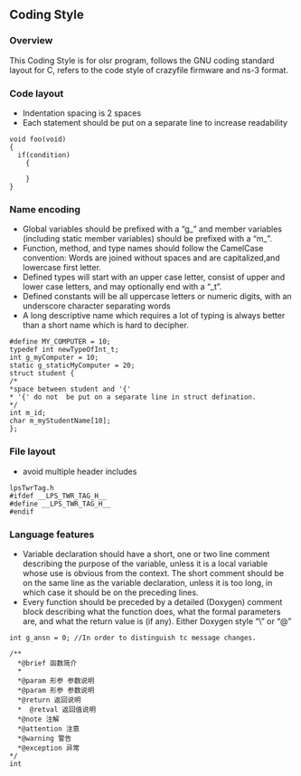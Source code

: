 ## Coding Style
### Overview
This Coding Style is for olsr program, follows the GNU coding standard layout for C, refers to the code style of crazyfile firmware and ns-3 format.
### Code layout
*  Indentation spacing is 2 spaces
*  Each statement should be put on a separate line to increase readability

``` 
void foo(void)
{
  if(condition)
    {
      
    }
}
```

### Name encoding
* Global variables should be prefixed with a “g_” and member variables (including static member variables) should be prefixed with a “m_”. 
* Function, method, and type names should follow the CamelCase convention: Words are joined without spaces and are capitalized,and lowercase first letter.
* Defined types will start with an upper case letter, consist of upper and lower case letters, and may optionally end with a “_t”.
* Defined constants will be all uppercase letters or numeric digits, with an underscore character separating words
* A long descriptive name which requires a lot of typing is always better than a short name which is hard to decipher.
```
#define MY_COMPUTER = 10;
typedef int newTypeOfInt_t;
int g_myComputer = 10;
static g_staticMyComputer = 20;
struct student { 
/*
*space between student and '{'
* '{' do not  be put on a separate line in struct defination.
*/ 
int m_id;
char m_myStudentName[10];
};
```

### File layout
* avoid multiple header includes
```
lpsTwrTag.h
#ifdef __LPS_TWR_TAG_H__
#define __LPS_TWR_TAG_H__
#endif
```

### Language features
* Variable declaration should have a short, one or two line comment describing the purpose of the variable, unless it is a local variable whose use is obvious from the context. The short comment should be on the same line as the variable declaration, unless it is too long, in which case it should be on the preceding lines.
* Every function should be preceded by a detailed (Doxygen) comment block describing what the function does, what the formal parameters are, and what the return value is (if any). Either Doxygen style “\” or “@”
  
```
int g_ansn = 0; //In order to distinguish tc message changes.

/**
  *@brief 函数简介
  *
  *@param 形参 参数说明
  *@param 形参 参数说明
  *@return 返回说明
  *  @retval 返回值说明
  *@note 注解
  *@attention 注意
  *@warning 警告
  *@exception 异常
*/
int  
```


